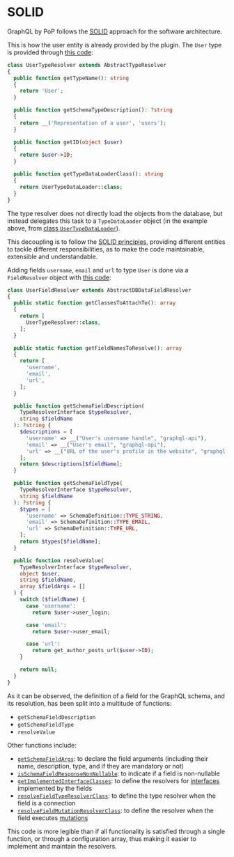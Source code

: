 # SOLID

GraphQL by PoP follows the [SOLID](https://en.wikipedia.org/wiki/SOLID) approach for the software architecture.

This is how the user entity is already provided by the plugin. The `User` type is provided through [this code](https://github.com/getpop/users/blob/c157600b00901ea74cc87187f55fc2e3242fe656/src/TypeResolvers/UserTypeResolver.php):

```php
class UserTypeResolver extends AbstractTypeResolver
{
  public function getTypeName(): string
  {
    return 'User';
  }

  public function getSchemaTypeDescription(): ?string
  {
    return __('Representation of a user', 'users');
  }

  public function getID(object $user)
  {
    return $user->ID;
  }

  public function getTypeDataLoaderClass(): string
  {
    return UserTypeDataLoader::class;
  }
}
```

The type resolver does not directly load the objects from the database, but instead delegates this task to a `TypeDataLoader` object (in the example above, from [class `UserTypeDataLoader`](https://github.com/getpop/users/blob/27221fdc23899fb4e9d8a076df87995e16fab8bf/src/TypeDataLoaders/UserTypeDataLoader.php)).

This decoupling is to follow the [SOLID principles](https://en.wikipedia.org/wiki/SOLID), providing different entities to tackle different responsibilities, as to make the code maintainable, extensible and understandable.

Adding fields `username`, `email` and `url` to type `User` is done via a `FieldResolver` object with [this code](https://github.com/getpop/users/blob/4ea244c419ad21bf9297d476180acf9435d9d104/src/FieldResolvers/UserFieldResolver.php):

```php
class UserFieldResolver extends AbstractDBDataFieldResolver
{
  public static function getClassesToAttachTo(): array
  {
    return [
      UserTypeResolver::class,
    ];
  }

  public static function getFieldNamesToResolve(): array
  {
    return [
      'username',
      'email',
      'url',
    ];
  }

  public function getSchemaFieldDescription(
    TypeResolverInterface $typeResolver,
    string $fieldName
  ): ?string {
    $descriptions = [
      'username' => __("User's username handle", "graphql-api"),
      'email' => __("User's email", "graphql-api"),
      'url' => __("URL of the user's profile in the website", "graphql-api"),
    ];
    return $descriptions[$fieldName];
  }

  public function getSchemaFieldType(
    TypeResolverInterface $typeResolver,
    string $fieldName
  ): ?string {
    $types = [
      'username' => SchemaDefinition::TYPE_STRING,
      'email' => SchemaDefinition::TYPE_EMAIL,
      'url' => SchemaDefinition::TYPE_URL,
    ];
    return $types[$fieldName];
  }

  public function resolveValue(
    TypeResolverInterface $typeResolver,
    object $user,
    string $fieldName,
    array $fieldArgs = []
  ) {
    switch ($fieldName) {
      case 'username':
        return $user->user_login;

      case 'email':
        return $user->user_email;

      case 'url':
        return get_author_posts_url($user->ID);
    }

    return null;
  }
}
```

As it can be observed, the definition of a field for the GraphQL schema, and its resolution, has been split into a multitude of functions: 

- `getSchemaFieldDescription`
- `getSchemaFieldType`
- `resolveValue`

Other functions include:

- [`getSchemaFieldArgs`](https://github.com/PoPSchema/comments/blob/d4dded01eaf9def89c53331b0b839e722495c779/src/FieldResolvers/CommentFieldResolver.php#L141): to declare the field arguments (including their name, description, type, and if they are mandatory or not)
- [`isSchemaFieldResponseNonNullable`](https://github.com/PoPSchema/comments/blob/d4dded01eaf9def89c53331b0b839e722495c779/src/FieldResolvers/CommentFieldResolver.php#L56): to indicate if a field is non-nullable
- [`getImplementedInterfaceClasses`](https://github.com/PoPSchema/customposts/blob/31d48ee3636117c03111738f5ca90d8c05b17e07/src/FieldResolvers/AbstractCustomPostFieldResolver.php#L23): to define the resolvers for [interfaces](https://graphql.org/learn/schema/#interfaces) implemented by the fields
- [`resolveFieldTypeResolverClass`](https://github.com/PoPSchema/comments/blob/master/src/FieldResolvers/CustomPostFieldResolver.php#L99): to define the type resolver when the field is a connection
- [`resolveFieldMutationResolverClass`](https://github.com/PoPSchema/post-mutations/blob/ad00382d5ca27f1ce719c48759d38eb66cb8d2c2/src/FieldResolvers/RootFieldResolver.php#L125): to define the resolver when the field executes [mutations](https://graphql.org/learn/queries/#mutations)

This code is more legible than if all functionality is satisfied through a single function, or through a configuration array, thus making it easier to implement and maintain the resolvers.
